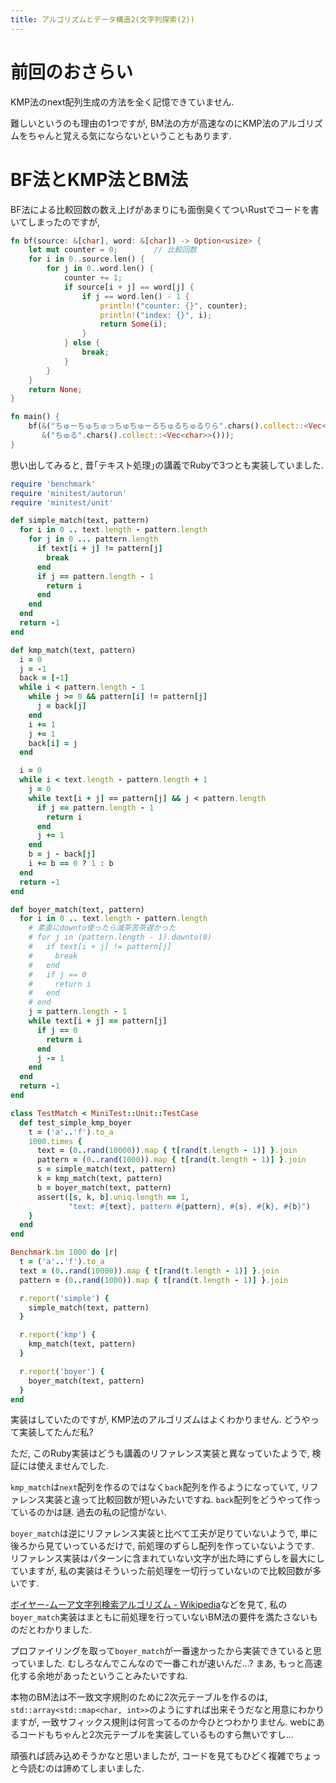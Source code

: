```yaml
---
title: アルゴリズムとデータ構造2(文字列探索(2))
---
```


# 前回のおさらい

KMP法のnext配列生成の方法を全く記憶できていません.

難しいというのも理由の1つですが,
BM法の方が高速なのにKMP法のアルゴリズムをちゃんと覚える気にならないということもあります.

# BF法とKMP法とBM法

BF法による比較回数の数え上げがあまりにも面倒臭くてついRustでコードを書いてしまったのですが,

~~~rs
fn bf(source: &[char], word: &[char]) -> Option<usize> {
    let mut counter = 0;        // 比較回数
    for i in 0..source.len() {
        for j in 0..word.len() {
            counter += 1;
            if source[i + j] == word[j] {
                if j == word.len() - 1 {
                    println!("counter: {}", counter);
                    println!("index: {}", i);
                    return Some(i);
                }
            } else {
                break;
            }
        }
    }
    return None;
}

fn main() {
    bf(&("ちゅーちゅちゅっちゅちゅーるちゅるちゅるりら".chars().collect::<Vec<char>>()),
       &("ちゅる".chars().collect::<Vec<char>>()));
}
~~~

思い出してみると,
昔｢テキスト処理｣の講義でRubyで3つとも実装していました.

~~~rb
require 'benchmark'
require 'minitest/autorun'
require 'minitest/unit'

def simple_match(text, pattern)
  for i in 0 .. text.length - pattern.length
    for j in 0 ... pattern.length
      if text[i + j] != pattern[j]
        break
      end
      if j == pattern.length - 1
        return i
      end
    end
  end
  return -1
end

def kmp_match(text, pattern)
  i = 0
  j = -1
  back = [-1]
  while i < pattern.length - 1
    while j >= 0 && pattern[i] != pattern[j]
      j = back[j]
    end
    i += 1
    j += 1
    back[i] = j
  end

  i = 0
  while i < text.length - pattern.length + 1
    j = 0
    while text[i + j] == pattern[j] && j < pattern.length
      if j == pattern.length - 1
        return i
      end
      j += 1
    end
    b = j - back[j]
    i += b == 0 ? 1 : b
  end
  return -1
end

def boyer_match(text, pattern)
  for i in 0 .. text.length - pattern.length
    # 素直にdownto使ったら滅茶苦茶遅かった
    # for j in (pattern.length - 1).downto(0)
    #   if text[i + j] != pattern[j]
    #     break
    #   end
    #   if j == 0
    #     return i
    #   end
    # end
    j = pattern.length - 1
    while text[i + j] == pattern[j]
      if j == 0
        return i
      end
      j -= 1
    end
  end
  return -1
end

class TestMatch < MiniTest::Unit::TestCase
  def test_simple_kmp_boyer
    t = ('a'..'f').to_a
    1000.times {
      text = (0..rand(10000)).map { t[rand(t.length - 1)] }.join
      pattern = (0..rand(1000)).map { t[rand(t.length - 1)] }.join
      s = simple_match(text, pattern)
      k = kmp_match(text, pattern)
      b = boyer_match(text, pattern)
      assert([s, k, b].uniq.length == 1,
             "text: #{text}, pattern #{pattern}, #{s}, #{k}, #{b}")
    }
  end
end

Benchmark.bm 1000 do |r|
  t = ('a'..'f').to_a
  text = (0..rand(10000)).map { t[rand(t.length - 1)] }.join
  pattern = (0..rand(1000)).map { t[rand(t.length - 1)] }.join

  r.report('simple') {
    simple_match(text, pattern)
  }

  r.report('kmp') {
    kmp_match(text, pattern)
  }

  r.report('boyer') {
    boyer_match(text, pattern)
  }
end
~~~

実装はしていたのですが,
KMP法のアルゴリズムはよくわかりません.
どうやって実装してたんだ私?

ただ,
このRuby実装はどうも講義のリファレンス実装と異なっていたようで,
検証には使えませんでした.

`kmp_match`は`next`配列を作るのではなく`back`配列を作るようになっていて,
リファレンス実装と違って比較回数が短いみたいですね.
`back`配列をどうやって作っているのかは謎.
過去の私の記憶がない.

`boyer_match`は逆にリファレンス実装と比べて工夫が足りていないようで,
単に後ろから見ていっているだけで,
前処理のずらし配列を作っていないようです.
リファレンス実装はパターンに含まれていない文字が出た時にずらしを最大にしていますが,
私の実装はそういった前処理を一切行っていないので比較回数が多いです.

[ボイヤー-ムーア文字列検索アルゴリズム - Wikipedia](https://ja.wikipedia.org/wiki/%E3%83%9C%E3%82%A4%E3%83%A4%E3%83%BC-%E3%83%A0%E3%83%BC%E3%82%A2%E6%96%87%E5%AD%97%E5%88%97%E6%A4%9C%E7%B4%A2%E3%82%A2%E3%83%AB%E3%82%B4%E3%83%AA%E3%82%BA%E3%83%A0)などを見て,
私の`boyer_match`実装はまともに前処理を行っていないBM法の要件を満たさないものだとわかりました.

プロファイリングを取って`boyer_match`が一番速かったから実装できていると思っていました.
むしろなんでこんなので一番これが速いんだ…?
まあ,
もっと高速化する余地があったということみたいですね.

本物のBM法は不一致文字規則のために2次元テーブルを作るのは,
`std::array<std::map<char, int>>`のようにすれば出来そうだなと用意にわかりますが,
一致サフィックス規則は何言ってるのか今ひとつわかりません.
webにあるコードもちゃんと2次元テーブルを実装しているものすら無いですし…

頑張れば読み込めそうかなと思いましたが,
コードを見てもひどく複雑でちょっと今読むのは諦めてしまいました.

